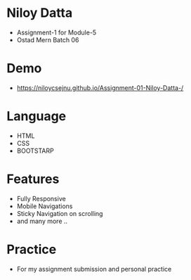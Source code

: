 # Niloy Datta
- Assignment-1 for Module-5
- Ostad Mern Batch 06
# Demo
- https://niloycsejnu.github.io/Assignment-01-Niloy-Datta-/
# Language
- HTML
- CSS
- BOOTSTARP
# Features
- Fully Responsive
- Mobile Navigations
- Sticky Navigation on scrolling
- and many more ..
  
# Practice
- For my assignment submission and personal practice 
